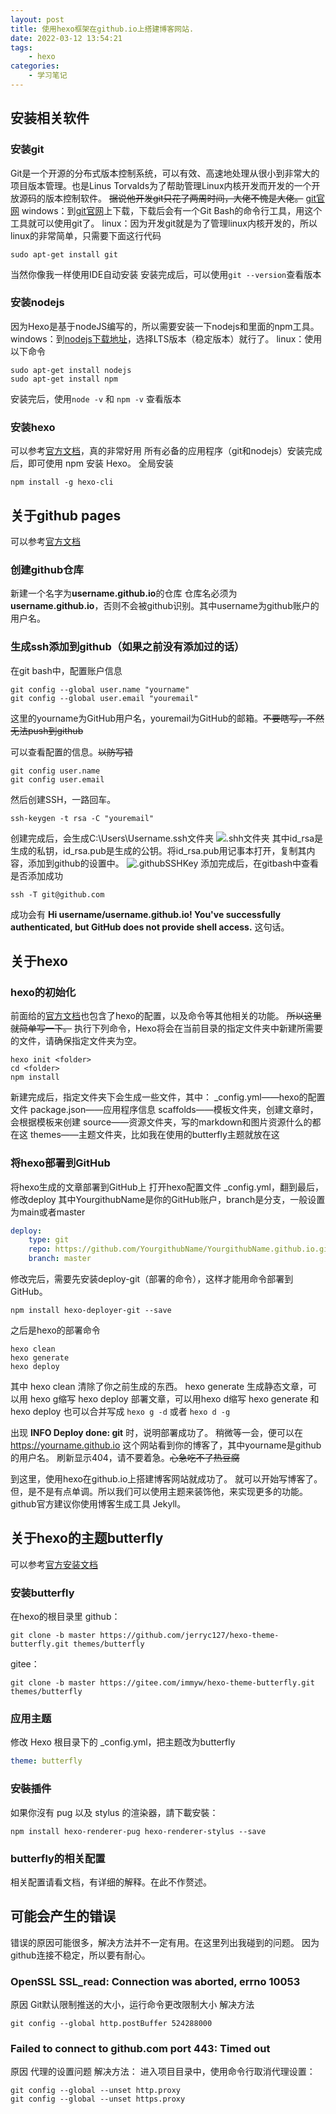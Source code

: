 ```yaml
---
layout: post
title: 使用hexo框架在github.io上搭建博客网站.
date: 2022-03-12 13:54:21
tags:
    - hexo
categories: 
    - 学习笔记
---
```

## 安装相关软件
### 安装git
Git是一个开源的分布式版本控制系统，可以有效、高速地处理从很小到非常大的项目版本管理。也是Linus Torvalds为了帮助管理Linux内核开发而开发的一个开放源码的版本控制软件。
~~据说他开发git只花了两周时间，大佬不愧是大佬。~~
[git官网](https://git-scm.com/)
windows：到[git官网](https://gitforwindows.org/)上下载，下载后会有一个Git Bash的命令行工具，用这个工具就可以使用git了。
linux：因为开发git就是为了管理linux内核开发的，所以linux的非常简单，只需要下面这行代码
~~~shell
sudo apt-get install git
~~~
当然你像我一样使用IDE自动安装
安装完成后，可以使用`git --version`查看版本

### 安装nodejs
因为Hexo是基于nodeJS编写的，所以需要安装一下nodejs和里面的npm工具。
windows：到[nodejs下载地址](https://nodejs.org/en/download/)，选择LTS版本（稳定版本）就行了。
linux：使用以下命令
~~~shell
sudo apt-get install nodejs
sudo apt-get install npm
~~~
安装完后，使用`node -v` 和 `npm -v` 查看版本

### 安装hexo
可以参考[官方文档](https://hexo.io/zh-cn/docs/)，真的非常好用
所有必备的应用程序（git和nodejs）安装完成后，即可使用 npm 安装 Hexo。
全局安装
~~~shell
npm install -g hexo-cli
~~~

## 关于github pages
可以参考[官方文档](https://docs.github.com/cn)
### 创建github仓库
新建一个名字为**username.github.io**的仓库
仓库名必须为**username.github.io**，否则不会被github识别。其中username为github账户的用户名。
### 生成ssh添加到github（如果之前没有添加过的话）
在git bash中，配置账户信息
~~~shell
git config --global user.name "yourname"
git config --global user.email "youremail"
~~~
这里的yourname为GitHub用户名，youremail为GitHub的邮箱。~~不要瞎写，不然无法push到github~~

可以查看配置的信息。~~以防写错~~
~~~shell
git config user.name
git config user.email
~~~
然后创建SSH，一路回车。
~~~shell
ssh-keygen -t rsa -C "youremail"
~~~
创建完成后，会生成C:\Users\Username\.ssh文件夹
![.shh文件夹](https://cooooing.github.io/images/学习笔记/使用hexo框架在github-io上搭建博客网站/ssh.png)
其中id_rsa是生成的私钥，id_rsa.pub是生成的公钥。将id_rsa.pub用记事本打开，复制其内容，添加到github的设置中。
![.githubSSHKey](https://cooooing.github.io/images/学习笔记/使用hexo框架在github-io上搭建博客网站/githubSSHKey.png)
添加完成后，在gitbash中查看是否添加成功
~~~shell
ssh -T git@github.com
~~~
成功会有 **Hi username/username.github.io! You've successfully authenticated, but GitHub does not provide shell access.** 这句话。

## 关于hexo
### hexo的初始化
前面给的[官方文档](https://hexo.io/zh-cn/docs/)也包含了hexo的配置，以及命令等其他相关的功能。 ~~所以这里就简单写一下。~~
执行下列命令，Hexo将会在当前目录的指定文件夹中新建所需要的文件，请确保指定文件夹为空。
~~~shell
hexo init <folder>
cd <folder>
npm install
~~~
新建完成后，指定文件夹下会生成一些文件，其中：
_config.yml——hexo的配置文件
package.json——应用程序信息
scaffolds——模板文件夹，创建文章时，会根据模板来创建
source——资源文件夹，写的markdown和图片资源什么的都在这
themes——主题文件夹，比如我在使用的butterfly主题就放在这

### 将hexo部署到GitHub
将hexo生成的文章部署到GitHub上
打开hexo配置文件 _config.yml，翻到最后，修改deploy
其中YourgithubName是你的GitHub账户，branch是分支，一般设置为main或者master
~~~yml
deploy:
    type: git
    repo: https://github.com/YourgithubName/YourgithubName.github.io.git
    branch: master
~~~
修改完后，需要先安装deploy-git（部署的命令），这样才能用命令部署到GitHub。
~~~shell
npm install hexo-deployer-git --save
~~~
之后是hexo的部署命令
~~~shell
hexo clean
hexo generate
hexo deploy
~~~
其中 hexo clean 清除了你之前生成的东西。
hexo generate 生成静态文章，可以用 hexo g缩写
hexo deploy 部署文章，可以用hexo d缩写
hexo generate 和 hexo deploy 也可以合并写成 `hexo g -d` 或者 `hexo d -g`

出现 **INFO  Deploy done: git** 时，说明部署成功了。
稍微等一会，便可以在 https://yourname.github.io 这个网站看到你的博客了，其中yourname是github的用户名。
刷新显示404，请不要着急。~~心急吃不了热豆腐~~

到这里，使用hexo在github.io上搭建博客网站就成功了。
就可以开始写博客了。
但，是不是有点单调。所以我们可以使用主题来装饰他，来实现更多的功能。 github官方建议你使用博客生成工具 Jekyll。

## 关于hexo的主题butterfly
可以参考[官方安装文档](https://butterfly.js.org/posts/21cfbf15/)
### 安装butterfly
在hexo的根目录里
github：
~~~shell
git clone -b master https://github.com/jerryc127/hexo-theme-butterfly.git themes/butterfly
~~~
gitee：
~~~shell
git clone -b master https://gitee.com/immyw/hexo-theme-butterfly.git themes/butterfly
~~~
### 应用主题
修改 Hexo 根目录下的 _config.yml，把主题改为butterfly
~~~yml
theme: butterfly
~~~
### 安裝插件
如果你沒有 pug 以及 stylus 的渲染器，請下載安裝：
~~~shell
npm install hexo-renderer-pug hexo-renderer-stylus --save
~~~
### butterfly的相关配置
相关配置请看文档，有详细的解释。在此不作赘述。

## 可能会产生的错误
错误的原因可能很多，解决方法并不一定有用。在这里列出我碰到的问题。
因为github连接不稳定，所以要有耐心。
### OpenSSL SSL_read: Connection was aborted, errno 10053
原因
Git默认限制推送的大小，运行命令更改限制大小
解决方法
~~~shell
git config --global http.postBuffer 524288000
~~~
### Failed to connect to github.com port 443: Timed out
原因
代理的设置问题
解决方法：
进入项目目录中，使用命令行取消代理设置：
~~~shell
git config --global --unset http.proxy
git config --global --unset https.proxy
~~~